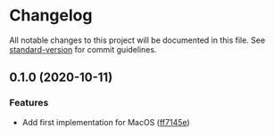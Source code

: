 # Changelog

All notable changes to this project will be documented in this file. See [standard-version](https://github.com/conventional-changelog/standard-version) for commit guidelines.

## 0.1.0 (2020-10-11)


### Features

* Add first implementation for MacOS ([ff7145e](https://github.com/assapir/mkdir-native/commit/ff7145e9ff2ad7fa96c0139aa41b68368fe99726))
